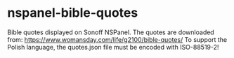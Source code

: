 # nspanel-bible-quotes
Bible quotes displayed on Sonoff NSPanel. The quotes are downloaded from: https://www.womansday.com/life/g2100/bible-quotes/
To support the Polish language, the quotes.json file must be encoded with ISO-88519-2!
